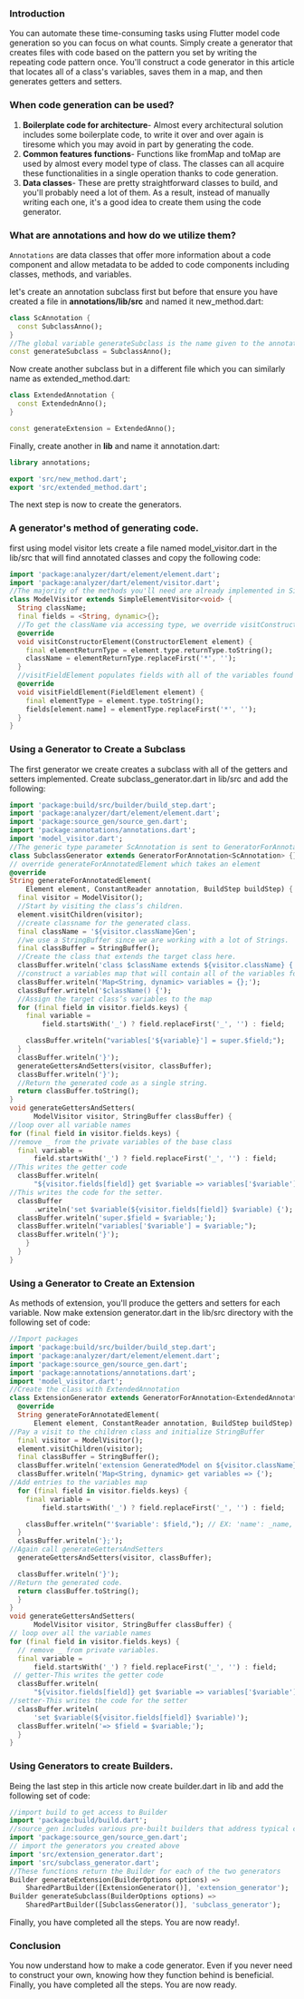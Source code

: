 ### Introduction
You can automate these time-consuming tasks using Flutter model code generation so you can focus on what counts. Simply create a generator that creates files with code based on the pattern you set by writing the repeating code pattern once.
You'll construct a code generator in this article that locates all of a class's variables, saves them in a map, and then generates getters and setters.
### When code generation can be used?
1. **Boilerplate code for architecture**- Almost every architectural solution includes some boilerplate code, to write it over and over again is tiresome which you may avoid in part by generating the code.
2. **Common features functions**- Functions like fromMap and toMap are used by almost every model type of class. The classes can all acquire these functionalities in a single operation thanks to code generation.
3. **Data classes**- These are pretty straightforward classes to build, and you'll probably need a lot of them. As a result, instead of manually writing each one, it's a good idea to create them using the code generator.
### What are annotations and how do we utilize them?
`Annotations` are data classes that offer more information about a code component and allow metadata to be added to code components including classes, methods, and variables.

let's create an annotation subclass first but before that ensure you have created a file in **annotations/lib/src** and named it new_method.dart:
```dart
class ScAnnotation {
  const SubclassAnno();
}
//The global variable generateSubclass is the name given to the annotation that will be used to mark a class for a generator
const generateSubclass = SubclassAnno();
```
Now create another subclass but in a different file which you can similarly name as extended_method.dart:
```dart
class ExtendedAnnotation {
  const ExtendednAnno();
}

const generateExtension = ExtendedAnno();
```
Finally, create another in **lib** and name it annotation.dart:
```dart
library annotations;

export 'src/new_method.dart';
export 'src/extended_method.dart';
```
The next step is now to create the generators.
### A generator's method of generating code.
first using model visitor lets create a file named model_visitor.dart in the lib/src that will find annotated classes and copy the following code:
```dart
import 'package:analyzer/dart/element/element.dart';
import 'package:analyzer/dart/element/visitor.dart';
//The majority of the methods you'll need are already implemented in SimpleElementVisitor.
class ModelVisitor extends SimpleElementVisitor<void> {
  String className;
  final fields = <String, dynamic>{};
  //To get the className via accessing type, we override visitConstructorElement. Each discovered constructor's returnType.
  @override
  void visitConstructorElement(ConstructorElement element) {
    final elementReturnType = element.type.returnType.toString();
    className = elementReturnType.replaceFirst('*', '');
  }
  //visitFieldElement populates fields with all of the variables found in the target class's names and datatypes.
  @override
  void visitFieldElement(FieldElement element) {
    final elementType = element.type.toString();
    fields[element.name] = elementType.replaceFirst('*', '');
  }
}
```
### Using a Generator to Create a Subclass
The first generator we create creates a subclass with all of the getters and setters implemented. Create subclass_generator.dart in lib/src and add the following:
```dart
import 'package:build/src/builder/build_step.dart';
import 'package:analyzer/dart/element/element.dart';
import 'package:source_gen/source_gen.dart';
import 'package:annotations/annotations.dart';
import 'model_visitor.dart';
//The generic type parameter ScAnnotation is sent to GeneratorForAnnotation, and this is where you map the generator to the associated annotation.
class SubclassGenerator extends GeneratorForAnnotation<ScAnnotation> {}
// override generateForAnnotatedElement which takes an element
@override
String generateForAnnotatedElement(
    Element element, ConstantReader annotation, BuildStep buildStep) {
  final visitor = ModelVisitor();
  //Start by visiting the class’s children.
  element.visitChildren(visitor);
  //create classname for the generated class.
  final className = '${visitor.className}Gen';
  //we use a StringBuffer since we are working with a lot of Strings. 
  final classBuffer = StringBuffer();
  //Create the class that extends the target class here.
  classBuffer.writeln('class $className extends ${visitor.className} {');
  //construct a variables map that will contain all of the variables for the target class.
  classBuffer.writeln('Map<String, dynamic> variables = {};');
  classBuffer.writeln('$className() {');
  //Assign the target class’s variables to the map
  for (final field in visitor.fields.keys) {
    final variable =
        field.startsWith('_') ? field.replaceFirst('_', '') : field;

    classBuffer.writeln("variables['${variable}'] = super.$field;");
  }
  classBuffer.writeln('}');
  generateGettersAndSetters(visitor, classBuffer);
  classBuffer.writeln('}');
  //Return the generated code as a single string.
  return classBuffer.toString();
}
void generateGettersAndSetters(
      ModelVisitor visitor, StringBuffer classBuffer) {
//loop over all variable names
for (final field in visitor.fields.keys) {
//remove _ from the private variables of the base class
  final variable =
      field.startsWith('_') ? field.replaceFirst('_', '') : field;
//This writes the getter code
  classBuffer.writeln(
      "${visitor.fields[field]} get $variable => variables['$variable'];");
//This writes the code for the setter.
  classBuffer
      .writeln('set $variable(${visitor.fields[field]} $variable) {');
  classBuffer.writeln('super.$field = $variable;');
  classBuffer.writeln("variables['$variable'] = $variable;");
  classBuffer.writeln('}');
    }
  }
}
```
### Using a Generator to Create an Extension
As methods of extension, you'll produce the getters and setters for each variable. Now make extension generator.dart in the lib/src directory with the following set of code:
```dart
//Import packages
import 'package:build/src/builder/build_step.dart';
import 'package:analyzer/dart/element/element.dart';
import 'package:source_gen/source_gen.dart';
import 'package:annotations/annotations.dart';
import 'model_visitor.dart';
//Create the class with ExtendedAnnotation 
class ExtensionGenerator extends GeneratorForAnnotation<ExtendedAnnotation> {
  @override
  String generateForAnnotatedElement(
      Element element, ConstantReader annotation, BuildStep buildStep) {
//Pay a visit to the children class and initialize StringBuffer
  final visitor = ModelVisitor();
  element.visitChildren(visitor);
  final classBuffer = StringBuffer();
  classBuffer.writeln('extension GeneratedModel on ${visitor.className} {');
  classBuffer.writeln('Map<String, dynamic> get variables => {');
//Add entries to the variables map
  for (final field in visitor.fields.keys) {
    final variable =
        field.startsWith('_') ? field.replaceFirst('_', '') : field;

    classBuffer.writeln("'$variable': $field,"); // EX: 'name': _name,
  }
  classBuffer.writeln('};');
//Again call generateGettersAndSetters
  generateGettersAndSetters(visitor, classBuffer);

  classBuffer.writeln('}');
//Return the generated code.
  return classBuffer.toString();
  }
}
void generateGettersAndSetters(
      ModelVisitor visitor, StringBuffer classBuffer) {
// loop over all the variable names
for (final field in visitor.fields.keys) {
  // remove _ from private variables.
  final variable =
      field.startsWith('_') ? field.replaceFirst('_', '') : field;
 // getter-This writes the getter code
  classBuffer.writeln(
      "${visitor.fields[field]} get $variable => variables['$variable'];");
//setter-This writes the code for the setter
  classBuffer.writeln(
      'set $variable(${visitor.fields[field]} $variable)');
  classBuffer.writeln('=> $field = $variable;');
  }
}
```
### Using Generators to create Builders.
Being the last step in this article now create builder.dart in lib and add the following set of code:
```dart
//import build to get access to Builder
import 'package:build/build.dart';
//source_gen includes various pre-built builders that address typical code generating scenarios.
import 'package:source_gen/source_gen.dart';
// import the generators you created above
import 'src/extension_generator.dart';
import 'src/subclass_generator.dart';
//These functions return the Builder for each of the two generators
Builder generateExtension(BuilderOptions options) =>
    SharedPartBuilder([ExtensionGenerator()], 'extension_generator');
Builder generateSubclass(BuilderOptions options) =>
    SharedPartBuilder([SubclassGenerator()], 'subclass_generator');
```
Finally, you have completed all the steps. You are now ready!.
### Conclusion
You now understand how to make a code generator. Even if you never need to construct your own, knowing how they function behind is beneficial. Finally, you have completed all the steps. You are now ready.